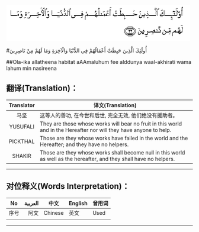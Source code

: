 ![003:022](images/003_022.gif)

#أُولَٰئِكَ الَّذِينَ حَبِطَتْ أَعْمَالُهُمْ فِي الدُّنْيَا وَالْآخِرَةِ وَمَا لَهُمْ مِنْ نَاصِرِينَ 

##Ola-ika allatheena habitat aAAmaluhum fee alddunya waal-akhirati wama lahum min nasireena 

## 翻译(Translation)：

| Translator | 译文(Translation)                                            |
| :--------: | ------------------------------------------------------------ |
|    马坚    | 这等人的善功, 在今世和后世, 完全无效, 他们绝没有援助者。     |
|  YUSUFALI  | They are those whose works will bear no fruit in this world and in the Hereafter nor will they have anyone to help. |
|  PICKTHAL  | Those are they whose works have failed in the world and the Hereafter; and they have no helpers. |
|   SHAKIR   | Those are they whose works shall become null in this world as well as the hereafter, and they shall have no helpers. |

---

## 对位释义(Words Interpretation)：

| No   | العربية | 中文    | English | 曾用词 |
| ---- | ------: | ------- | ------- | ------ |
| 序号 |    阿文 | Chinese | 英文    | Used   |
|      |         |         |         |        |

---
